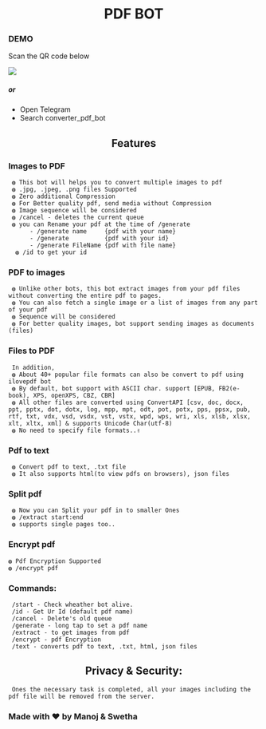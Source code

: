 <div align="center">
<h1><b>PDF BOT</b></h1>
</div>
<h3>DEMO</h3>
<p> Scan the QR code below</P>

![](https://raw.githubusercontent.com/manumanoj0010/PDF-BOT/main/share.jpeg)
<h5> or </h5>
<ul>
     <li>Open Telegram</li>
     <li>Search converter_pdf_bot </li>
</ul>
<div align="center">
     <h2>Features</h2>
 </div>
<h3>Images to PDF</h3>

     ◍ This bot will helps you to convert multiple images to pdf
     ◍ .jpg, .jpeg, .png files Supported
     ◍ Zero additional Compression
     ◍ For Better quality pdf, send media without Compression
     ◍ Image sequence will be considered
     ◍ /cancel - deletes the current queue
     ◍ you can Rename your pdf at the time of /generate
          - /generate name     {pdf with your name}
          - /generate          {pdf with your id}
          - /generate FileName {pdf with file name}
      ◍ /id to get your id

<h3 >PDF to images</h3>

     ◍ Unlike other bots, this bot extract images from your pdf files without converting the entire pdf to pages.
     ◍ You can also fetch a single image or a list of images from any part of your pdf 
     ◍ Sequence will be considered
     ◍ For better quality images, bot support sending images as documents (files)
     

<h3>Files to PDF</h3>

     In addition,
     ◍ About 40+ popular file formats can also be convert to pdf using ilovepdf bot
     ◍ By default, bot support with ASCII char. support [EPUB, FB2(e-book), XPS, openXPS, CBZ, CBR]
     ◍ All other files are converted using ConvertAPI [csv, doc, docx, ppt, pptx, dot, dotx, log, mpp, mpt, odt, pot, potx, pps, ppsx, pub, rtf, txt, vdx, vsd, vsdx, vst, vstx, wpd, wps, wri, xls, xlsb, xlsx, xlt, xltx, xml] & supports Unicode Char(utf-8)
     ◍ No need to specify file formats..✌️

<h3>Pdf to text</h3>

     ◍ Convert pdf to text, .txt file
     ◍ It also supports html(to view pdfs on browsers), json files

<h3 >Split pdf</h3>

     ◍ Now you can Split your pdf in to smaller Ones
     ◍ /extract start:end
     ◍ supports single pages too..

<h3>Encrypt pdf</h3>

    ◍ Pdf Encryption Supported
    ◍ /encrypt pdf

<h3>Commands:</h3>

     /start - Check wheather bot alive.
     /id - Get Ur Id (default pdf name)
     /cancel - Delete's old queue
     /generate - long tap to set a pdf name
     /extract - to get images from pdf
     /encrypt - pdf Encryption
     /text - converts pdf to text, .txt, html, json files

<h2 align="center">Privacy & Security:</h2>

     Ones the necessary task is completed, all your images including the pdf file will be removed from the server.
 <h3>Made with ❤ by Manoj & Swetha</h3>
